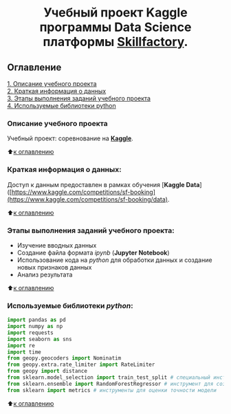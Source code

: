 # <center> Учебный проект Kaggle программы Data Science платформы [Skillfactory](http://skillfactory.ru). </center>

## Оглавление  
[1. Описание учебного проекта](https://github.com/Cherant1976/Kaggle#Описание-учебного-проекта)   
[2. Краткая информация о данных](https://github.com/Cherant1976/Kaggle#Краткая-информация-о-данных)  
[3. Этапы выполнения заданий учебного проекта](https://github.com/Cherant1976/Kaggle#Этапы-выполнения-заданий-учебного-проекта)  
[4. Используемые библиотеки python](https://github.com/Cherant1976/Kaggle#Используемые-библиотеки-python)    

### Описание учебного проекта    
Учебный проект: соревнование на  [**Kaggle**](https://www.kaggle.com/competitions/sf-booking).

:arrow_up:[к оглавлению](https://github.com/Cherant1976/Kaggle#Оглавление)


### Краткая информация о данных:
Доступ к данным предоставлен в рамках обучения [**Kaggle Data**]([https://www.kaggle.com/competitions/sf-booking](https://www.kaggle.com/competitions/sf-booking/data).
  
:arrow_up:[к оглавлению](https://github.com/Cherant1976/Kaggle#Оглавление)

### Этапы выполнения заданий учебного проекта:  
- Изучение вводных данных
- Создание файла формата *ipynb* (**Jupyter Notebook**) 
- Использование кода на *python* для обработки данных и создание новых признаков данных
- Анализ результата

:arrow_up:[к оглавлению](https://github.com/Cherant1976/Kaggle#Оглавление)


### Используемые библиотеки *python*:  
```python
import pandas as pd
import numpy as np
import requests
import seaborn as sns
import re
import time
from geopy.geocoders import Nominatim
from geopy.extra.rate_limiter import RateLimiter
from geopy import distance
from sklearn.model_selection import train_test_split # специальный инструмент для разбивки 
from sklearn.ensemble import RandomForestRegressor # инструмент для создания и обучения модели  
from sklearn import metrics # инструменты для оценки точности модели
```

:arrow_up:[к оглавлению](https://github.com/Cherant1976/Kaggle#Оглавление)
